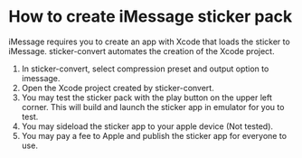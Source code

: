 # How to create iMessage sticker pack
iMessage requires you to create an app with Xcode that loads the sticker to iMessage.
sticker-convert automates the creation of the Xcode project.

1. In sticker-convert, select compression preset and output option to imessage.
2. Open the Xcode project created by sticker-convert.
3. You may test the sticker pack with the play button on the upper left corner. This will build and launch the sticker app in emulator for you to test.
4. You may sideload the sticker app to your apple device (Not tested).
5. You may pay a fee to Apple and publish the sticker app for everyone to use.